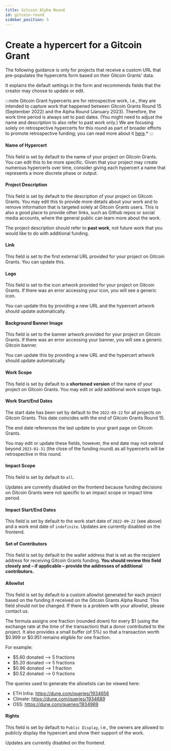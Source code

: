 ```yaml
---
title: Gitcoin Alpha Round
id: gitcoin-round
sidebar_position: 5
---
```


# Create a hypercert for a Gitcoin Grant

The following guidance is only for projects that receive a custom URL that pre-populates the hypercerts form based on their Gitcoin Grants' data.

It explains the default settings in the form and recommends fields that the creator may choose to update or edit.

:::note
Gitcoin Grant hypercerts are for retrospective work, i.e., they are intended to capture work that happened between Gitcoin Grants Round 15 (September 2022) and the Alpha Round (January 2023). Therefore, the work time period is always set to past dates. (You might need to adjust the name and description to also refer to past work only.) We are focusing solely on retrospective hypercerts for this round as part of broader efforts to promote retrospective funding; you can read more about it [here](whitepaper/retrospective-funding.md).*
:::

#### Name of Hypercert
This field is set by default to the name of your project on Gitcoin Grants. You can edit this to be more specific. Given that your project may create numerous hypercerts over time, consider giving each hypercert a name that represents a more discrete phase or output.

#### Project Description
This field is set by default to the description of your project on Gitcoin Grants. You may edit this to provide more details about your work and to remove information that is targeted solely at Gitcoin Grants users. This is also a good place to provide other links, such as Github repos or social media accounts, where the general public can learn more about the work.

The project description should refer to **past work**, not future work that you would like to do with additional funding.

#### Link
This field is set to the first external URL provided for your project on Gitcoin Grants. You can update this.

#### Logo
This field is set to the icon artwork provided for your project on Gitcoin Grants. If there was an error accessing your icon, you will see a generic icon.

You can update this by providing a new URL and the hypercert artwork should update automatically.

#### Background Banner Image
This field is set to the banner artwork provided for your project on Gitcoin Grants. If there was an error accessing your banner, you will see a generic Gitcoin banner.

You can update this by providing a new URL and the hypercert artwork should update automatically.

#### Work Scope
This field is set by default to a **shortened version** of the name of your project on Gitcoin Grants. You may edit or add additional work scope tags.

#### Work Start/End Dates

The start date has been set by default to the `2022-09-22` for all projects on Gitcoin Grants. This date coincides with the end of Gitcoin Grants Round 15.

The end date references the last update to your grant page on Gitcoin Grants.

You may edit or update these fields, however, the end date may not extend beyond `2023-01-31` (the close of the funding round) as all hypercerts will be retrospective in this round.

#### Impact Scope
This field is set by default to `all`.

Updates are currently disabled on the frontend because funding decisions on Gitcoin Grants were not specific to an impact scope or impact time period.

#### Impact Start/End Dates
This field is set by default to the work start date of `2022-09-22` (see above) and a work end date of `indefinite`. Updates are currently disabled on the frontend.

#### Set of Contributors
This field is set by default to the wallet address that is set as the recipient address for receiving Gitcoin Grants funding. **You should review this field closely and – if applicable – provide the addresses of additional contributors.**

#### Allowlist
This field is set by default to a custom allowlist generated for each project based on the funding it received on the Gitcoin Grants Alpha Round. This field should not be changed. If there is a problem with your allowlist, please contact us.

The formula assigns one fraction (rounded down) for every $1 (using the exchange rate at the time of the transaction) that a donor contributed to the project. It also provides a small buffer (of 5%) so that a transaction worth $0.999 or $0.951 remains eligible for one fraction.

For example:

- $5.60 donated --> 5 fractions
- $5.20 donated --> 5 fractions
- $0.96 donated --> 1 fraction
- $0.52 donated --> 0 fractions

The queries used to generate the allowlists can be viewed here:

- ETH Infra: https://dune.com/queries/1934656
- Climate: https://dune.com/queries/1934689
- OSS: https://dune.com/queries/1934969

#### Rights

This field is set by default to `Public Display`, i.e., the owners are allowed to publicly display the hypercert and show their support of the work.

Updates are currently disabled on the frontend.
